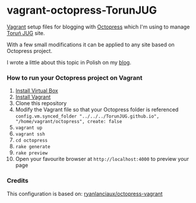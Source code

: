 vagrant-octopress-TorunJUG
==========================

[Vagrant](https://www.vagrantup.com) setup files for blogging with [Octopress](http://octopress.org) which I'm using to manage [Toruń JUG](http://torun.jug.pl) site.

With a few small modifications it can be applied to any site based on Octopress project. 

I wrote a little about this topic in Polish on my [blog](http://prondzyn.com/2014/12/05/przygotowanie-vagranta-do-blogowania-z-octopressem/).

### How to run your Octopress project on Vagrant
1. [Install Virtual Box](https://www.virtualbox.org/wiki/Downloads)
2. [Install Vagrant](https://docs.vagrantup.com/v2/installation/)
3. Clone this repository 
4. Modify the Vagrant file so that your Octopress folder is referenced `config.vm.synced_folder "../../../TorunJUG.github.io", "/home/vagrant/octopress", create: false`
5. `vagrant up`
6. `vagrant ssh`
7. `cd octopress`
8. `rake generate` 
9. `rake preview`
10. Open your favourite browser at `http://localhost:4000` to preview your page

### Credits

This configuration is based on: [ryanlanciaux/octopress-vagrant](https://github.com/ryanlanciaux/octopress-vagrant)
